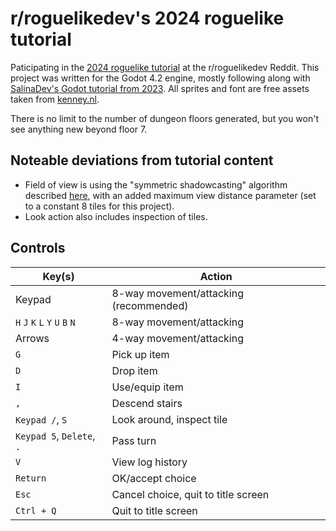 # r/roguelikedev's 2024 roguelike tutorial

Paticipating in the [2024 roguelike tutorial](https://www.reddit.com/r/roguelikedev/comments/1dt8bqm/roguelikedev_does_the_complete_roguelike_tutorial/) at the r/roguelikedev Reddit. This project was written for the Godot 4.2 engine, mostly following along with [SalinaDev's Godot tutorial from 2023](https://selinadev.github.io/tags/roguelike/). All sprites and font are free assets taken from [kenney.nl](https://kenney.nl/).

There is no limit to the number of dungeon floors generated, but you won't see anything new beyond floor 7.

## Noteable deviations from tutorial content

- Field of view is using the "symmetric shadowcasting" algorithm described [here](https://www.albertford.com/shadowcasting/), with an added maximum view distance parameter (set to a constant 8 tiles for this project).
- Look action also includes inspection of tiles.

## Controls

| Key(s) | Action |
| --- | --- |
| Keypad | 8-way movement/attacking (recommended) |
| `H` `J` `K` `L` `Y` `U` `B` `N` | 8-way movement/attacking |
| Arrows | 4-way movement/attacking |
| `G` | Pick up item |
| `D` | Drop item |
| `I` | Use/equip item |
| `,` | Descend stairs |
| `Keypad /`, `S` | Look around, inspect tile |
| `Keypad 5`, `Delete`, `.` | Pass turn |
| `V` | View log history |
| `Return` | OK/accept choice |
| `Esc` | Cancel choice, quit to title screen |
| `Ctrl + Q` | Quit to title screen |